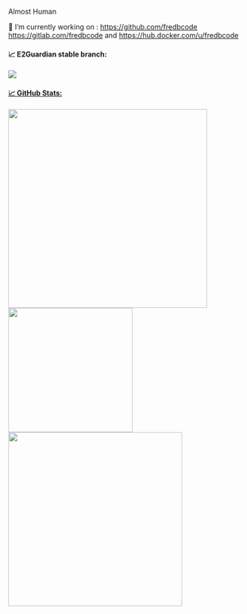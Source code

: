 Almost Human

🔭 I’m currently working on : https://github.com/fredbcode https://gitlab.com/fredbcode and https://hub.docker.com/u/fredbcode

#### &#x1f4c8; E2Guardian stable branch:
 <a href="https://gitlab.com/fredbcode/e2guardian/-/pipelines"><img src="https://gitlab.com/fredbcode/e2guardian/badges/v5.4/pipeline.svg" aria-hidden="true" class="project-badge"/>


#### &#x1f4c8; GitHub Stats:
<a href="https://github.com/fredbcode/fredbcode">
   <img src="https://github-readme-stats.vercel.app/api?username=fredbcode&show_icons=true&line_height=27&count_private=true&title_color=ffffff&text_color=c9cacc&icon_color=2bbc8a&bg_color=1d1f21" width="400px" />
  <img src="https://github-readme-stats.vercel.app/api/top-langs/?username=fredbcode&hide=java,ruby,html&title_color=ffffff&text_color=c9cacc&icon_color=2bbc8a&bg_color=1d1f21" width=250px />
  <img src="https://github-readme-stats.vercel.app/api/pin/?username=e2guardian&repo=e2guardian&title_color=ffffff&text_color=c9cacc&icon_color=2bbc8a&bg_color=1d1f21" width=350px /> </a>

